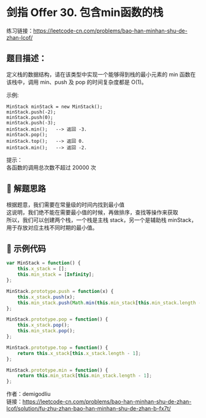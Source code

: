 # 剑指 Offer 30. 包含min函数的栈
练习链接：https://leetcode-cn.com/problems/bao-han-minhan-shu-de-zhan-lcof/
## 题目描述：
定义栈的数据结构，请在该类型中实现一个能够得到栈的最小元素的 min 函数在该栈中，调用 min、push 及 pop 的时间复杂度都是 O(1)。  

示例:  
```
MinStack minStack = new MinStack();
minStack.push(-2);
minStack.push(0);
minStack.push(-3);
minStack.min();   --> 返回 -3.
minStack.pop();
minStack.top();   --> 返回 0.
minStack.min();   --> 返回 -2.
```

提示：  
各函数的调用总次数不超过 20000 次  

## 🧠 解题思路
根据题意，我们需要在常量级的时间内找到最小值  
这说明，我们绝不能在需要最小值的时候，再做排序，查找等操作来获取  
所以，我们可以创建两个栈，一个栈是主栈 stack，另一个是辅助栈 minStack，用于存放对应主栈不同时期的最小值。

## 🍭 示例代码
```javascript
var MinStack = function() {
    this.x_stack = [];
    this.min_stack = [Infinity];
};

MinStack.prototype.push = function(x) {
    this.x_stack.push(x);
    this.min_stack.push(Math.min(this.min_stack[this.min_stack.length - 1], x));
};

MinStack.prototype.pop = function() {
    this.x_stack.pop();
    this.min_stack.pop();
};

MinStack.prototype.top = function() {
    return this.x_stack[this.x_stack.length - 1];
};

MinStack.prototype.min = function() {
    return this.min_stack[this.min_stack.length - 1];
};
```
作者：demigodliu  
链接：https://leetcode-cn.com/problems/bao-han-minhan-shu-de-zhan-lcof/solution/fu-zhu-zhan-bao-han-minhan-shu-de-zhan-b-fx7t/